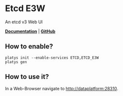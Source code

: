 # Etcd E3W

An etcd v3 Web UI

**[Documentation](https://github.com/soyking/e3w)** | **[GitHub](https://github.com/soyking/e3w)**

## How to enable?

```
platys init --enable-services ETCD,ETCD_E3W
platys gen
```

## How to use it?

In a Web-Browser navigate to <http://dataplatform:28310>.


